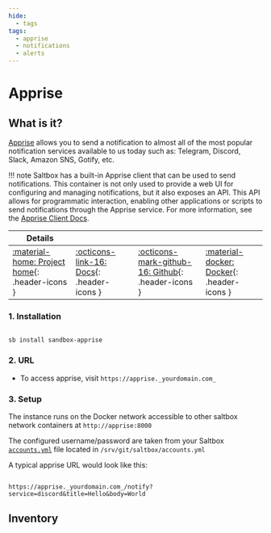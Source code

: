 ```yaml
---
hide:
  - tags
tags:
  - apprise
  - notifications
  - alerts
---
```


# Apprise

## What is it?

[Apprise](https://github.com/caronc/apprise) allows you to send a notification to almost all of the most popular notification services available to us today such as: Telegram, Discord, Slack, Amazon SNS, Gotify, etc.

!!! note
    Saltbox has a built-in Apprise client that can be used to send notifications. This container is not only used to provide a web UI for configuring and managing notifications, but it also exposes an API. This API allows for programmatic interaction, enabling other applications or scripts to send notifications through the Apprise service. For more information, see the [Apprise Client Docs](https://github.com/caronc/apprise/wiki).

| Details     |             |             |             |
|-------------|-------------|-------------|-------------|
| [:material-home: Project home](https://github.com/caronc/apprise){: .header-icons } | [:octicons-link-16: Docs](https://github.com/caronc/apprise/wiki){: .header-icons } | [:octicons-mark-github-16: Github](https://github.com/caronc/apprise){: .header-icons } | [:material-docker: Docker](https://hub.docker.com/r/caronc/apprise){: .header-icons }|

### 1. Installation

``` shell

sb install sandbox-apprise

```

### 2. URL

- To access apprise, visit `https://apprise._yourdomain.com_`

### 3. Setup

The instance runs on the Docker network accessible to other saltbox network containers at `http://apprise:8000`

The configured username/password are taken from your Saltbox [`accounts.yml`](../../saltbox/install/install.md#__tabbed_2_1) file located in `/srv/git/saltbox/accounts.yml`

A typical apprise URL would look like this:

``` shell

https://apprise._yourdomain.com_/notify?service=discord&title=Hello&body=World

```

## Inventory
<!-- BEGIN SALTBOX MANAGED VARIABLES SECTION -->
<!-- END SALTBOX MANAGED VARIABLES SECTION -->
